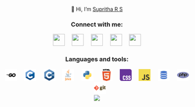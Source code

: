<div align="center">

👋 Hi, I’m <a href="https://suprithars111.github.io">Supritha R S</a>

<!---
suprithars111/suprithars111 is a ✨ special ✨ repository because its `README.md` (this file) appears on your GitHub profile.
You can click the Preview link to take a look at your changes.
--->

### Connect with me:

<a href="https://www.facebook.com/supritha.rs.111"><img height="32" width="32" src="https://cdn.jsdelivr.net/npm/simple-icons@v4/icons/facebook.svg" /></a>
&nbsp;&nbsp;&nbsp;
<a href="https://www.instagram.com/supritha_r_s/"><img height="32" width="32" src="https://cdn.jsdelivr.net/npm/simple-icons@v4/icons/instagram.svg" /></a>
&nbsp;&nbsp;&nbsp;
<a href="https://www.linkedin.com/in/supritha-r-s/"><img height="32" width="32" src="https://cdn.jsdelivr.net/npm/simple-icons@v4/icons/linkedin.svg" /></a>
&nbsp;&nbsp;&nbsp;
<a href="https://twitter.com/supritha_r_s"><img height="32" width="32" src="https://cdn.jsdelivr.net/npm/simple-icons@v4/icons/twitter.svg" /></a>
&nbsp;&nbsp;&nbsp;
<a href="https://stackoverflow.com/users/13930462/supritha-r-s "><img height="32" width="32" src="https://cdn.jsdelivr.net/npm/simple-icons@v4/icons/stackoverflow.svg" /></a>

### Languages and tools:

<img height="32" width="32" src="https://raw.githubusercontent.com/github/explore/80688e429a7d4ef2fca1e82350fe8e3517d3494d/topics/go/go.png" />
&nbsp;&nbsp;&nbsp;
<img height="32" width="32" src="https://raw.githubusercontent.com/github/explore/80688e429a7d4ef2fca1e82350fe8e3517d3494d/topics/c/c.png" />
&nbsp;&nbsp;&nbsp;
<img height="32" width="32" src="https://raw.githubusercontent.com/github/explore/80688e429a7d4ef2fca1e82350fe8e3517d3494d/topics/cpp/cpp.png" />
&nbsp;&nbsp;&nbsp;
<img  height="32" width="32" src="https://raw.githubusercontent.com/github/explore/80688e429a7d4ef2fca1e82350fe8e3517d3494d/topics/java/java.png" />
&nbsp;&nbsp;&nbsp;
<img height="32" width="32" src="https://raw.githubusercontent.com/github/explore/80688e429a7d4ef2fca1e82350fe8e3517d3494d/topics/python/python.png" />
&nbsp;&nbsp;&nbsp;
<img height="32" width="32" src="https://raw.githubusercontent.com/github/explore/80688e429a7d4ef2fca1e82350fe8e3517d3494d/topics/html/html.png" />
&nbsp;&nbsp;&nbsp;
<img height="32" width="32" src="https://raw.githubusercontent.com/github/explore/80688e429a7d4ef2fca1e82350fe8e3517d3494d/topics/css/css.png" />
&nbsp;&nbsp;&nbsp;
<img height="32" width="32" src="https://raw.githubusercontent.com/github/explore/80688e429a7d4ef2fca1e82350fe8e3517d3494d/topics/javascript/javascript.png"/>
&nbsp;&nbsp;&nbsp;
<img height="32" width="32" src="https://raw.githubusercontent.com/github/explore/80688e429a7d4ef2fca1e82350fe8e3517d3494d/topics/sql/sql.png" />
&nbsp;&nbsp;&nbsp;
<img height="32" width="32" src="https://raw.githubusercontent.com/github/explore/ccc16358ac4530c6a69b1b80c7223cd2744dea83/topics/php/php.png"/>
&nbsp;&nbsp;&nbsp;
<img height="32" width="32" src="https://raw.githubusercontent.com/github/explore/80688e429a7d4ef2fca1e82350fe8e3517d3494d/topics/git/git.png"/>

<br />

<img src="https://github-readme-stats.vercel.app/api?username=suprithars111&show_icons=true&include_all_commits=true&count_private=true">

<br />

</div>
